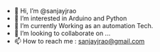 - 👋 Hi, I’m @sanjayjrao
- 👀 I’m interested in Arduino and Python
- 🌱 I’m currently Working as an automation Tech.
- 💞️ I’m looking to collaborate on ...
- 📫 How to reach me : sanjayjrao@gmail.com

<!---
sanjayjrao/sanjayjrao is a ✨ special ✨ repository because its `README.md` (this file) appears on your GitHub profile.
You can click the Preview link to take a look at your changes.
--->
